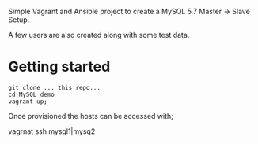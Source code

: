 Simple Vagrant and Ansible project to create a MySQL 5.7 Master -> Slave Setup.

A few users are also created along with some test data.

Getting started
================

	git clone ... this repo...
	cd MySQL_demo
	vagrant up;

Once provisioned the hosts can be accessed with;

vagrnat ssh mysql1|mysq2
